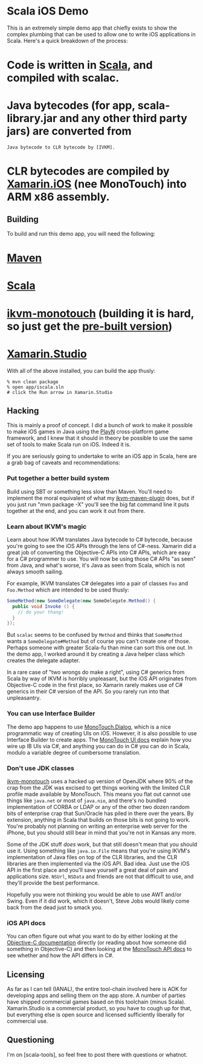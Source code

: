 # Scala iOS Demo

This is an extremely simple demo app that chiefly exists to show the complex plumbing that can be
used to allow one to write iOS applications in Scala. Here's a quick breakdown of the process:

  # Code is written in [Scala], and compiled with scalac.
  # Java bytecodes (for app, scala-library.jar and any other third party jars) are converted from
    Java bytecode to CLR bytecode by [IVKM].
  # CLR bytecodes are compiled by [Xamarin.iOS] (nee MonoTouch) into ARM x86 assembly.

## Building

To build and run this demo app, you will need the following:

  # [Maven]
  # [Scala]
  # [ikvm-monotouch] (building it is hard, so just get the [pre-built version])
  # [Xamarin.Studio]

With all of the above installed, you can build the app thusly:

    % mvn clean package
    % open app/iscala.sln
    # click the Run arrow in Xamarin.Studio

## Hacking

This is mainly a proof of concept. I did a bunch of work to make it possible to make iOS games in
Java using the [PlayN] cross-platform game framework, and I knew that it should in theory be
possible to use the same set of tools to make Scala run on iOS. Indeed it is.

If you are seriously going to undertake to write an iOS app in Scala, here are a grab bag of
caveats and recommendations:

### Put together a better build system

Build using SBT or something less slow than Maven. You'll need to implement the moral equivalent of
what my [ikvm-maven-plugin] does, but if you just run "mvn package -X" you'll see the big fat
command line it puts together at the end, and you can work it out from there.

### Learn about IKVM's magic

Learn about how IKVM translates Java bytecode to C# bytecode, because you're going to see the iOS
APIs through the lens of C#-ness. Xamarin did a great job of converting the Objective-C APIs into
C# APIs, which are easy for a C# programmer to use. You will now be using those C# APIs "as seen"
from Java, and what's worse, it's Java as seen from Scala, which is not always smooth sailing.

For example, IKVM translates C# delegates into a pair of classes `Foo` and `Foo.Method` which are
intended to be used thusly:

```java
SomeMethod(new SomeDelegate(new SomeDelegate.Method() {
  public void Invoke () {
    // do your thang!
  }
});
```

But `scalac` seems to be confused by `Method` and thinks that `SomeMethod` wants a
`SomeDelegate#Method` but of course you can't create one of those. Perhaps someone with greater
Scala-fu than mine can sort this one out. In the demo app, I worked around it by creating a Java
helper class which creates the delegate adapter.

In a rare case of "two wrongs do make a right", using C# generics from Scala by way of IKVM is
horribly unpleasant, but the iOS API originates from Objective-C code in the first place, so
Xamarin rarely makes use of C# generics in their C# version of the API. So you rarely run into that
unpleasantry.

### You can use Interface Builder

The demo app happens to use [MonoTouch.Dialog], which is a nice programmatic way of creating UIs on
iOS. However, it is also possible to use Interface Builder to create apps. The [MonoTouch UI docs]
explain how you wire up IB UIs via C#, and anything you can do in C# you can do in Scala, modulo a
variable degree of cumbersome translation.

### Don't use JDK classes

[ikvm-monotouch] uses a hacked up version of OpenJDK where 90% of the crap from the JDK was excised
to get things working with the limited CLR profile made available by MonoTouch. This means you flat
out cannot use things like `java.net` or most of `java.nio`, and there's no bundled implementation
of CORBA or LDAP or any of the other two dozen random bits of enterprise crap that Sun/Oracle has
piled in there over the years. By extension, anything in Scala that builds on those bits is not
going to work. You're probably not planning on writing an enterprise web server for the iPhone, but
you should still bear in mind that you're not in Kansas any more.

Some of the JDK stuff *does* work, but that still doesn't mean that you should use it. Using
something like `java.io.File` means that you're using IKVM's implementation of Java files on top of
the CLR libraries, and the CLR libraries are then implemented via the iOS API. Bad idea. Just use
the iOS API in the first place and you'll save yourself a great deal of pain and applications size.
`NSUrl`, `NSData` and friends are not that difficult to use, and they'll provide the best
performance.

Hopefully you were not thinking you would be able to use AWT and/or Swing. Even if it did work,
which it doesn't, Steve Jobs would likely come back from the dead just to smack you.

### iOS API docs

You can often figure out what you want to do by either looking at the [Objective-C documentation]
directly (or reading about how someone did something in Objective-C) and then looking at the
[MonoTouch API docs] to see whether and how the API differs in C#.

## Licensing

As far as I can tell (IANAL), the entire tool-chain involved here is AOK for developing apps and
selling them on the app store. A number of parties have shipped commercial games based on this
toolchain (minus Scala). Xamarin.Studio is a commercial product, so you have to cough up for that,
but everything else is open source and licensed sufficiently liberally for commercial use.

## Questioning

I'm on [scala-tools], so feel free to post there with questions or whatnot.

[Scala]: http://scala-lang.org
[IKVM]: http://ikvm.net
[Xamarin.iOS]: http://xamarin.com
[Maven]: http://maven.apache.org/
[ikvm-monotouch]: https://github.com/samskivert/ikvm-monotouch
[Xamarin.Studio]: http://xamarin.com/download
[pre-built version]: https://dl.dropboxusercontent.com/u/404021/ikvm-monotouch.zip
[PlayN]: https://code.google.com/p/playn
[ikvm-maven-plugin]: https://github.com/samskivert/ikvm-maven-plugin
[MonoTouch.Dialog]: http://docs.xamarin.com/guides/ios/user_interface/monotouch.dialog
[MonoTouch UI docs]: http://docs.xamarin.com/guides/ios/user_interface
[Objective-C documentation]: http://developer.apple.com/library/ios/navigation/
[MonoTouch API docs]: http://docs.go-mono.com/
